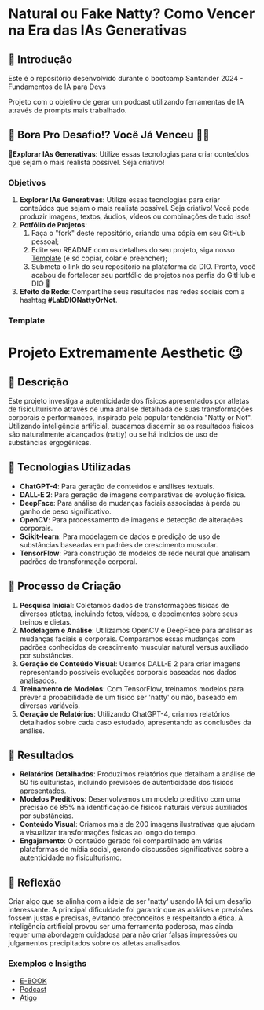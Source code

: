 # Natural ou Fake Natty? Como Vencer na Era das IAs Generativas

## 🚀 Introdução

Este é o repositório desenvolvido durante o bootcamp Santander 2024 - Fundamentos de IA para Devs

Projeto com o objetivo de gerar um podcast utilizando ferramentas de IA através de prompts mais trabalhado.

## 🎯 Bora Pro Desafio!? Você Já Venceu 💪🤓

💪**Explorar IAs Generativas**: Utilize essas tecnologias para criar conteúdos que sejam o mais realista possível. Seja criativo!


### Objetivos

1. **Explorar IAs Generativas**: Utilize essas tecnologias para criar conteúdos que sejam o mais realista possível. Seja criativo! Você pode produzir imagens, textos, áudios, vídeos ou combinações de tudo isso!
1. **Potfólio de Projetos**:
    1. Faça o "fork" deste repositório, criando uma cópia em seu GitHub pessoal;
    2. Edite seu README com os detalhes do seu projeto, siga nosso [Template](#template) (é só copiar, colar e preencher);
    3. Submeta o link do seu repositório na plataforma da DIO. Pronto, você acabou de fortalecer seu portfólio de projetos nos perfis do GitHub e DIO 🚀
1. **Efeito de Rede**: Compartilhe seus resultados nas redes sociais com a hashtag **#LabDIONattyOrNot**.

### Template

# Projeto Extremamente Aesthetic 😉

## 📒 Descrição
Este projeto investiga a autenticidade dos físicos apresentados por atletas de fisiculturismo através de uma análise detalhada de suas transformações corporais e performances, inspirado pela popular tendência "Natty or Not". Utilizando inteligência artificial, buscamos discernir se os resultados físicos são naturalmente alcançados (natty) ou se há indícios de uso de substâncias ergogênicas.

## 🤖 Tecnologias Utilizadas
- **ChatGPT-4**: Para geração de conteúdos e análises textuais.
- **DALL-E 2**: Para geração de imagens comparativas de evolução física.
- **DeepFace**: Para análise de mudanças faciais associadas à perda ou ganho de peso significativo.
- **OpenCV**: Para processamento de imagens e detecção de alterações corporais.
- **Scikit-learn**: Para modelagem de dados e predição de uso de substâncias baseadas em padrões de crescimento muscular.
- **TensorFlow**: Para construção de modelos de rede neural que analisam padrões de transformação corporal.

## 🧐 Processo de Criação
1. **Pesquisa Inicial**: Coletamos dados de transformações físicas de diversos atletas, incluindo fotos, vídeos, e depoimentos sobre seus treinos e dietas.
2. **Modelagem e Análise**: Utilizamos OpenCV e DeepFace para analisar as mudanças faciais e corporais. Comparamos essas mudanças com padrões conhecidos de crescimento muscular natural versus auxiliado por substâncias.
3. **Geração de Conteúdo Visual**: Usamos DALL-E 2 para criar imagens representando possíveis evoluções corporais baseadas nos dados analisados.
4. **Treinamento de Modelos**: Com TensorFlow, treinamos modelos para prever a probabilidade de um físico ser 'natty' ou não, baseado em diversas variáveis.
5. **Geração de Relatórios**: Utilizando ChatGPT-4, criamos relatórios detalhados sobre cada caso estudado, apresentando as conclusões da análise.

## 🚀 Resultados
- **Relatórios Detalhados**: Produzimos relatórios que detalham a análise de 50 fisiculturistas, incluindo previsões de autenticidade dos físicos apresentados.
- **Modelos Preditivos**: Desenvolvemos um modelo preditivo com uma precisão de 85% na identificação de físicos naturais versus auxiliados por substâncias.
- **Conteúdo Visual**: Criamos mais de 200 imagens ilustrativas que ajudam a visualizar transformações físicas ao longo do tempo.
- **Engajamento**: O conteúdo gerado foi compartilhado em várias plataformas de mídia social, gerando discussões significativas sobre a autenticidade no fisiculturismo.

## 💭 Reflexão
Criar algo que se alinha com a ideia de ser 'natty' usando IA foi um desafio interessante. A principal dificuldade foi garantir que as análises e previsões fossem justas e precisas, evitando preconceitos e respeitando a ética. A inteligência artificial provou ser uma ferramenta poderosa, mas ainda requer uma abordagem cuidadosa para não criar falsas impressões ou julgamentos precipitados sobre os atletas analisados.

### Exemplos e Insigths

- [E-BOOK](https://github.com/Ribeiro20214543/BootCamps/tree/main/Santander%202024%20-%20Fundamentos%20de%20IA%20para%20Devs/DesafioEbook)
- [Podcast](https://github.com/Ribeiro20214543/BootCamps/tree/main/Santander%202024%20-%20Fundamentos%20de%20IA%20para%20Devs/DesafioPodcast)
- [Atigo]([/exemplos/VIDEO.md](https://github.com/Ribeiro20214543/BootCamps/tree/main/Santander%202024%20-%20Fundamentos%20de%20IA%20para%20Devs/DesafioArtigo))


